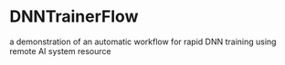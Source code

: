 # DNNTrainerFlow
a demonstration of an automatic workflow for rapid DNN training using remote AI system resource 
